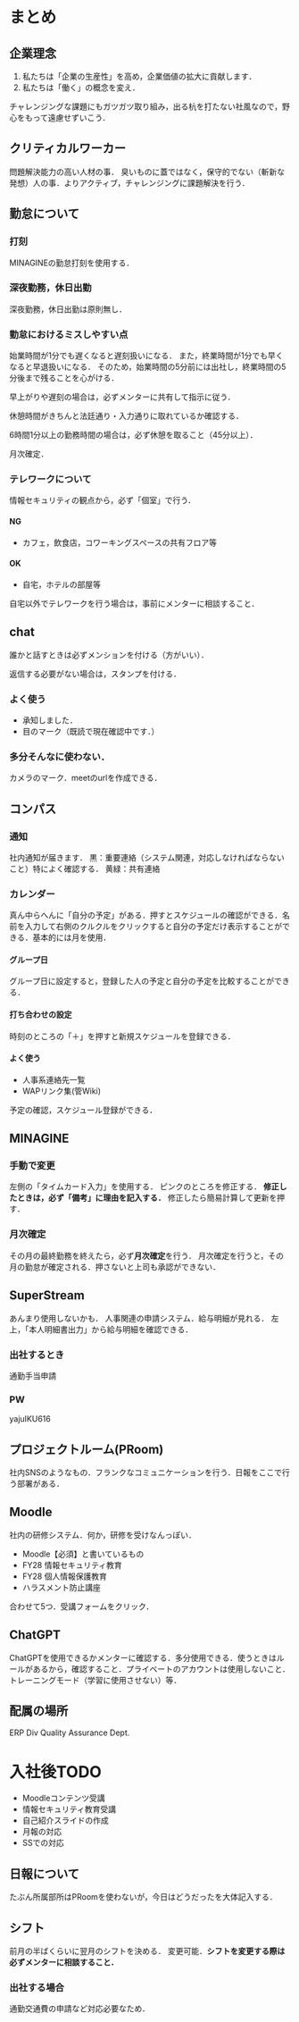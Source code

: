 # まとめ
## 企業理念
1. 私たちは「企業の生産性」を高め，企業価値の拡大に貢献します．
2. 私たちは「働く」の概念を変え．

チャレンジングな課題にもガツガツ取り組み，出る杭を打たない社風なので，野心をもって遠慮せずいこう．

## クリティカルワーカー
問題解決能力の高い人材の事．
臭いものに蓋ではなく，保守的でない（斬新な発想）人の事．よりアクティブ，チャレンジングに課題解決を行う．

## 勤怠について
### 打刻
MINAGINEの勤怠打刻を使用する．

### 深夜勤務，休日出勤
深夜勤務，休日出勤は原則無し．

### 勤怠におけるミスしやすい点
始業時間が1分でも遅くなると遅刻扱いになる．
また，終業時間が1分でも早くなると早退扱いになる．
そのため，始業時間の5分前には出社し，終業時間の5分後まで残ることを心がける．

早上がりや遅刻の場合は，必ずメンターに共有して指示に従う．

休憩時間がきちんと法廷通り・入力通りに取れているか確認する．

6時間1分以上の勤務時間の場合は，必ず休憩を取ること（45分以上）．

月次確定．

### テレワークについて
情報セキュリティの観点から，必ず「個室」で行う．
#### NG
- カフェ，飲食店，コワーキングスペースの共有フロア等

#### OK
- 自宅，ホテルの部屋等

自宅以外でテレワークを行う場合は，事前にメンターに相談すること．

## chat
誰かと話すときは必ずメンションを付ける（方がいい）．

返信する必要がない場合は，スタンプを付ける．
### よく使う
- 承知しました．
- 目のマーク（既読で現在確認中です．）

### 多分そんなに使わない．
カメラのマーク．meetのurlを作成できる．

## コンパス
### 通知
社内通知が届きます．
黒：重要連絡（システム関連，対応しなければならないこと）特によく確認する．
黄緑：共有連絡

### カレンダー
真ん中らへんに「自分の予定」がある．押すとスケジュールの確認ができる．名前を入力して右側のクルクルをクリックすると自分の予定だけ表示することができる．基本的には月を使用．

#### グループ日
グループ日に設定すると，登録した人の予定と自分の予定を比較することができる．

#### 打ち合わせの設定
時刻のところの「＋」を押すと新規スケジュールを登録できる．

#### よく使う
- 人事系連絡先一覧
- WAPリンク集(管Wiki)

予定の確認，スケジュール登録ができる．

## MINAGINE
### 手動で変更
左側の「タイムカード入力」を使用する．
ピンクのところを修正する．
**修正したときは，必ず「備考」に理由を記入する．**
修正したら簡易計算して更新を押す．

### 月次確定
その月の最終勤務を終えたら，必ず**月次確定**を行う．
月次確定を行うと，その月の勤怠が確定される．押さないと上司も承認ができない．

## SuperStream
あんまり使用しないかも．
人事関連の申請システム．給与明細が見れる．
左上，「本人明細書出力」から給与明細を確認できる．

### 出社するとき
通勤手当申請

### PW
yajuIKU616

## プロジェクトルーム(PRoom)
社内SNSのようなもの．フランクなコミュニケーションを行う．日報をここで行う部署がある．

## Moodle
社内の研修システム．何か，研修を受けなんっぽい．
- Moodle【必須】と書いているもの
- FY28 情報セキュリティ教育
- FY28 個人情報保護教育
- ハラスメント防止講座

合わせて5つ．受講フォームをクリック．

## ChatGPT
ChatGPTを使用できるかメンターに確認する．多分使用できる．使うときはルールがあるから，確認すること．プライベートのアカウントは使用しないこと．トレーニングモード（学習に使用させない）等．

## 配属の場所
ERP Div Quality Assurance Dept.

# 入社後TODO
- Moodleコンテンツ受講
- 情報セキュリティ教育受講
- 自己紹介スライドの作成
- 月報の対応
- SSでの対応

## 日報について
たぶん所属部所はPRoomを使わないが，今日はどうだったを大体記入する．

## シフト
前月の半ばくらいに翌月のシフトを決める．
変更可能．**シフトを変更する際は必ずメンターに相談すること．**
### 出社する場合
通勤交通費の申請など対応必要なため．
